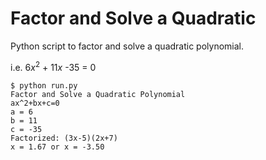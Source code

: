 # Factor and Solve a Quadratic  
Python script to factor and solve a quadratic polynomial.

i.e. 6*x*<sup>2</sup> + 11*x* -35 = 0 
```
$ python run.py
Factor and Solve a Quadratic Polynomial
ax^2+bx+c=0
a = 6
b = 11
c = -35
Factorized: (3x-5)(2x+7)
x = 1.67 or x = -3.50
```
